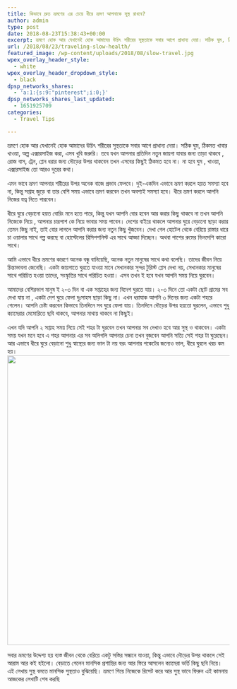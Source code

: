 ```yaml
---
title: কিভাবে দ্রুত ভ্রমণের এর চেয়ে ধীরে ভ্রমণ আপনাকে সুস্থ রাখবে?
author: admin
type: post
date: 2018-08-23T15:38:43+00:00
excerpt: ভ্রমণে হোক আর যেখানেই হোক আমাদের উচিৎ শরীরের সুস্থতাকে সবার আগে প্রাধান্য দেয়া। সঠিক ঘুম, ঠিকমত খাবার খাওয়া, অল্প এক্সারসাইজ করা, এসব খুবি জরুরি। তবে যখন আপনার প্রতিদিন নতুন জায়গা যাবার জন্য তাড়া থাকবে , রোজ বাস, ট্রেন, প্লেন ধরার জন্য দৌড়ের উপর থাকবেন তখন এসবের কিছুই ঠিকমত হবে না। না হবে ঘুম , খাওয়া, এক্সারসাইজ তো আরও দুরের কথা।
url: /2018/08/23/traveling-slow-health/
featured_image: /wp-content/uploads/2018/08/slow-travel.jpg
wpex_overlay_header_style:
  - white
wpex_overlay_header_dropdown_style:
  - black
dpsp_networks_shares:
  - 'a:1:{s:9:"pinterest";i:0;}'
dpsp_networks_shares_last_updated:
  - 1651925709
categories:
  - Travel Tips

---
```

ভ্রমণে হোক আর যেখানেই হোক আমাদের উচিৎ শরীরের সুস্থতাকে সবার আগে প্রাধান্য দেয়া। সঠিক ঘুম, ঠিকমত খাবার খাওয়া, অল্প এক্সারসাইজ করা, এসব খুবি জরুরি। তবে যখন আপনার প্রতিদিন নতুন জায়গা যাবার জন্য তাড়া থাকবে , রোজ বাস, ট্রেন, প্লেন ধরার জন্য দৌড়ের উপর থাকবেন তখন এসবের কিছুই ঠিকমত হবে না। না হবে ঘুম , খাওয়া, এক্সারসাইজ তো আরও দুরের কথা।<!--more-->

এমন ভাবে ভ্রমণ আপনার শরীরের উপর অনেক বাজে প্রভাব ফেলবে। দুই-একদিন এভাবে ভ্রমণ করলে হয়ত সমস্যা হবে না, কিন্তু সপ্তাহ জুড়ে বা তার বেশি সময় এভাবে ভ্রমণ করবেন তখন অবশ্যই সমস্যা হবে। ধীরে ভ্রমণ করলে আপনি নিজের যত্ন নিতে পারবেন।

ধীরে ঘুরে বেড়ানো হয়ত বোরিং মনে হতে পারে, কিন্তু যখন আপনি বোর হবেন আর করার কিছু থাকবে না তখন আপনি নিজেকে নিয়ে , আপনার চারপাশ কে নিয়ে ভাবার সময় পাবেন। দেশের বাইরে থাকলে আপনার ঘুরে বেড়ানো ছাড়া করার তেমন কিছু নাই, তাই বোর লাগলে আপনি করার জন্য নতুন কিছু খুঁজবেন। দেখা গেল হোটেল থেকে বেরিয়ে রাস্তার ধারে চা ওয়ালার সাথে গল্প করছে বা হোস্টেলের রিসিপশনিস্ট এর সাথে আড্ডা দিচ্ছেন। অথবা পাশের রুমের ভিনদেশি কারো সাথে।

আমি এভাবে ধীরে ভ্রমণের কারণে অনেক বন্ধু বানিয়েছি, অনেক নতুন মানুষের সাথে কথা বলেছি। তাদের জীবন নিয়ে চিন্তাভাবনা জেনেছি। একটা জায়গাতে ঘুরতে যাওয়া মানে সেখানকার সুন্দর টুরিস্ট প্লেস দেখা নয়, সেখানকার মানুষের সাথে পরিচিত হওয়া তাদের, সংস্কৃতির সাথে পরিচিত হওয়া। এসব তখন ই হবে যখন আপনি সময় নিয়ে ঘুরবেন।

আমাদের বেশিরভাগ মানুষ ই ২-৩ দিন বা এক সপ্তাহের জন্য বিদেশ ঘুরতে যায়। ২-৩ দিনে তো একটা ছোট গ্রামের সব দেখা যায় না , একটা দেশ ঘুরে ফেলা দুঃসাহস ছাড়া কিছু না। এখন ধরাযাক আপনি ৩ দিনের জন্য একটা শহরে গেলেন। আপনি চেষ্টা করবেন কিভাবে তিনদিনে সব ঘুরে ফেলা যায়। তিনদিনে দৌড়ের উপর হয়তো ঘুরলেন, এভাবে শুধু ক্যামেরার মেমোরিতে ছবি থাকবে, আপনার মাথায় থাকবে না কিছুই।

এখন যদি আপনি ২ সপ্তাহ সময় নিয়ে সেই শহর টা ঘুরবেন তখন আপনার সব দেখাও হবে আর সুস্থ ও থাকবেন। একটা সময় যখন মনে হবে এ শহর আপনার এর সব অলিগলি আপনার চেনা তখন বুজবেন আপনি সত্যি সেই শহর টা ঘুরেছেন। আর এভাবে ধীরে ঘুরে বেড়ানো শুধু স্বাস্থ্যের জন্য ভাল টা নয় বরং আপনার পকেটের জন্যেও ভাল, ধীরে ঘুরলে খরচ কম হয়।<a href="http://bengalibackpacker.com/2018/08/23/traveling-slow-health/relax/" rel="attachment wp-att-682"><img loading="lazy" class="aligncenter size-large wp-image-682" src="http://bengalibackpacker.com/wp-content/uploads/2018/08/relax-1024x685.jpg" alt="" width="980" height="656" srcset="https://bengalibackpacker.com/wp-content/uploads/2018/08/relax-1024x685.jpg 1024w, https://bengalibackpacker.com/wp-content/uploads/2018/08/relax-300x201.jpg 300w, https://bengalibackpacker.com/wp-content/uploads/2018/08/relax-768x514.jpg 768w, https://bengalibackpacker.com/wp-content/uploads/2018/08/relax.jpg 1280w" sizes="(max-width: 980px) 100vw, 980px" /></a>

সবার ভ্রমণের উদ্দেশ্য হয় ব্যস্ত জীবন থেকে বেরিয়ে একটু সস্তির সন্ধানে যাওয়া, কিন্তু এভাবে দৌড়ের উপর থাকলে সেই আরাম আর কই হইলো। বেড়াতে গেলেন মানসিক প্রশান্তির জন্য আর ফিরে আসলেন ক্যামেরা ভর্তি কিছু ছবি নিয়ে। এই লেখায় সুস্থ বলতে মানসিক সুস্থতাও বুঝিয়েছি। ভ্রমণে গিয়ে নিজেকে রিসেট করে আর সুস্থ ভাবে ফিরুন এই কামনায় আজকের লেখাটি শেষ করছি